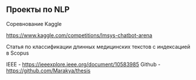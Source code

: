 ## Проекты по NLP

Соревнование Kaggle

https://www.kaggle.com/competitions/lmsys-chatbot-arena

Статья по классификации длинных медицинских текстов с индексацией в Scopus

IEEE - https://ieeexplore.ieee.org/document/10583985
Github - https://github.com/Marakya/thesis
